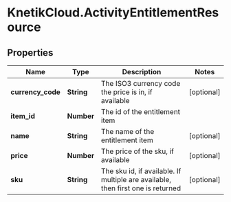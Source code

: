 # KnetikCloud.ActivityEntitlementResource

## Properties
Name | Type | Description | Notes
------------ | ------------- | ------------- | -------------
**currency_code** | **String** | The ISO3 currency code the price is in, if available | [optional] 
**item_id** | **Number** | The id of the entitlement item | 
**name** | **String** | The name of the entitlement item | [optional] 
**price** | **Number** | The price of the sku, if available | [optional] 
**sku** | **String** | The sku id, if available. If multiple are available, then first one is returned | [optional] 


